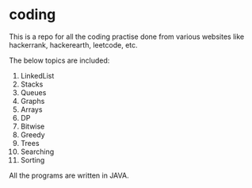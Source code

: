 # coding
This is a repo for all the coding practise done from various websites like hackerrank, hackerearth, leetcode, etc.

The below topics are included:

1. LinkedList
2. Stacks
3. Queues
4. Graphs
5. Arrays
6. DP
7. Bitwise
8. Greedy
9. Trees
10. Searching
11. Sorting


All the programs are written in JAVA.
